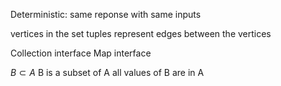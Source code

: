 Deterministic: same reponse with same inputs

vertices in the set
tuples represent edges between the vertices

Collection interface
Map interface

$B \subset A$
B is a subset of A
all values of B are in A
